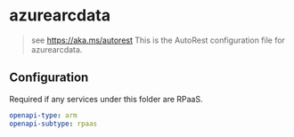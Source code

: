 # azurearcdata

> see https://aka.ms/autorest
> This is the AutoRest configuration file for azurearcdata.

## Configuration

Required if any services under this folder are RPaaS.

```yaml
openapi-type: arm
openapi-subtype: rpaas
```
